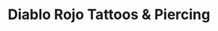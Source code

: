 ---
title: "Diablo Rojo Tattoos & Piercing"
url: /austin/diablo-rojo-tattoos-and-piercing/
shop: tattoo
---